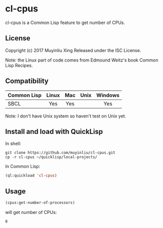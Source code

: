 # cl-cpus

cl-cpus is a Common Lisp feature to get number of CPUs.

## License

Copyright (c) 2017 Muyinliu Xing
Released under the ISC License.

Note: the Linux part of code comes from Edmound Weitz's book Common
Lisp Recipes.

## Compatibility
|  Common Lisp  |  Linux  |  Mac |  Unix | Windows |
|---------------|:-------:|:----:|:-----:|:-------:|
|  SBCL         |   Yes   |  Yes |       |   Yes   |

Note: I don't have Unix system so haven't test on Unix yet.

## Install and load with QuickLisp

In shell:
```shell
git clone https://github.com/muyinliu/cl-cpus.git
cp -r cl-cpus ~/quicklisp/local-projects/
```

In Common Lisp: 
```lisp
(ql:quickload 'cl-cpus)
```

## Usage
```lisp
(cpus:get-number-of-processors)
```
will get number of CPUs:
```=>
8
```
